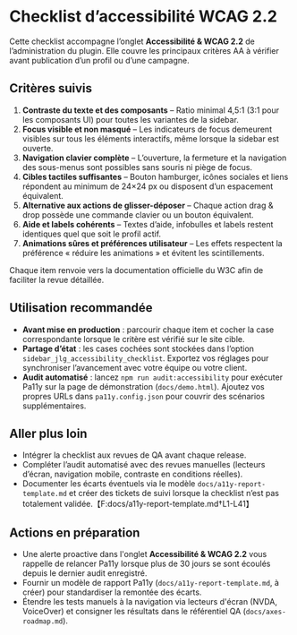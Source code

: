 # Checklist d’accessibilité WCAG 2.2

Cette checklist accompagne l’onglet **Accessibilité & WCAG 2.2** de l’administration du plugin. Elle couvre les principaux critères AA à vérifier avant publication d’un profil ou d’une campagne.

## Critères suivis

1. **Contraste du texte et des composants** – Ratio minimal 4,5:1 (3:1 pour les composants UI) pour toutes les variantes de la sidebar.
2. **Focus visible et non masqué** – Les indicateurs de focus demeurent visibles sur tous les éléments interactifs, même lorsque la sidebar est ouverte.
3. **Navigation clavier complète** – L’ouverture, la fermeture et la navigation des sous-menus sont possibles sans souris ni piège de focus.
4. **Cibles tactiles suffisantes** – Bouton hamburger, icônes sociales et liens répondent au minimum de 24×24 px ou disposent d’un espacement équivalent.
5. **Alternative aux actions de glisser-déposer** – Chaque action drag & drop possède une commande clavier ou un bouton équivalent.
6. **Aide et labels cohérents** – Textes d’aide, infobulles et labels restent identiques quel que soit le profil actif.
7. **Animations sûres et préférences utilisateur** – Les effets respectent la préférence « réduire les animations » et évitent les scintillements.

Chaque item renvoie vers la documentation officielle du W3C afin de faciliter la revue détaillée.

## Utilisation recommandée

- **Avant mise en production** : parcourir chaque item et cocher la case correspondante lorsque le critère est vérifié sur le site cible.
- **Partage d’état** : les cases cochées sont stockées dans l’option `sidebar_jlg_accessibility_checklist`. Exportez vos réglages pour synchroniser l’avancement avec votre équipe ou votre client.
- **Audit automatisé** : lancez `npm run audit:accessibility` pour exécuter Pa11y sur la page de démonstration (`docs/demo.html`). Ajoutez vos propres URLs dans `pa11y.config.json` pour couvrir des scénarios supplémentaires.

## Aller plus loin

- Intégrer la checklist aux revues de QA avant chaque release.
- Compléter l’audit automatisé avec des revues manuelles (lecteurs d’écran, navigation mobile, contraste en conditions réelles).
- Documenter les écarts éventuels via le modèle `docs/a11y-report-template.md` et créer des tickets de suivi lorsque la checklist n’est pas totalement validée.【F:docs/a11y-report-template.md†L1-L41】

## Actions en préparation

- Une alerte proactive dans l'onglet **Accessibilité & WCAG 2.2** vous rappelle de relancer Pa11y lorsque plus de 30 jours se sont écoulés depuis le dernier audit enregistré.
- Fournir un modèle de rapport Pa11y (`docs/a11y-report-template.md`, à créer) pour standardiser la remontée des écarts.
- Étendre les tests manuels à la navigation via lecteurs d'écran (NVDA, VoiceOver) et consigner les résultats dans le référentiel QA (`docs/axes-roadmap.md`).
